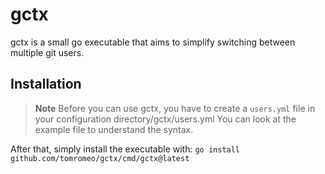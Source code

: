 # gctx
gctx is a small go executable that aims to simplify switching between multiple git users.

## Installation
> **Note**
> Before you can use gctx, you have to create a `users.yml` file in your configuration directory/gctx/users.yml
> You can look at the example file to understand the syntax.

After that, simply install the executable with:
`go install github.com/tomromeo/gctx/cmd/gctx@latest`

